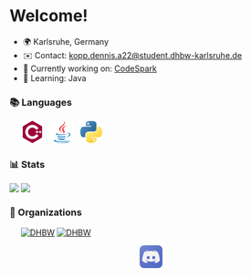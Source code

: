 # Welcome!

*   🌍  Karlsruhe, Germany
*   ✉️  Contact: [kopp.dennis.a22@student.dhbw-karlsruhe.de](mailto:kopp.dennis.a22@student.dhbw-karlsruhe.de)
*   🚀  Currently working on: [CodeSpark](https://github.com/CodeSparkApp)
*   🧠  Learning: Java

### 📚 Languages

&nbsp;&nbsp;&nbsp;&nbsp;
[<img src="readme-res/cplusplus.svg" height="40" />](https://www.cplusplus.com/) &nbsp;
[<img src="readme-res/java.svg" height="40" />](https://www.java.com/) &nbsp;
[<img src="readme-res/python.svg" height="40" />](https://www.python.org/) &nbsp;

### 📊 Stats

[![](https://github-readme-stats.vercel.app/api?username=denniskp&show_icons=true&theme=dark&bg_color=ffffff00&hide_border=true)](https://github.com/anuraghazra/github-readme-stats)
[![](https://github-readme-stats.vercel.app/api/top-langs/?username=denniskp&theme=dark&bg_color=ffffff00&hide_border=true&layout=compact)](https://github.com/anuraghazra/github-readme-stats)

### 🏢 Organizations

&nbsp;&nbsp;&nbsp;&nbsp;
[<img title="DHBW" src="https://images.weserv.nl/?url=avatars.githubusercontent.com/u/97464755?v=4&fit=cover" width="50"/>](https://github.com/dhbw-ka-pm/)
[<img title="DHBW" src="https://images.weserv.nl/?url=avatars.githubusercontent.com/u/97464755?v=4&fit=cover" width="50"/>](https://github.com/CodeSparkApp/)
<div align="center">

[<img src="readme-res/discord.png" height="40" />](https://www.discordapp.com/users/1026862376324169769) &nbsp;

</div>
